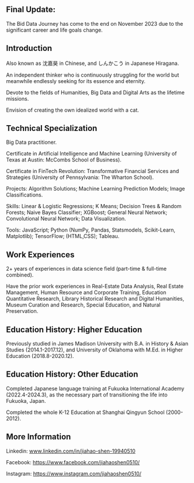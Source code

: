 ## Final Update:
The Bid Data Journey has come to the end on November 2023 due to the significant career and life goals change. 

## Introduction

Also known as 沈嘉昊 in Chinese, and しんかこう in Japanese Hiragana. 

An independent thinker who is continuously struggling for the world but meanwhile endlessly seeking for its essence and eternity. 

Devote to the fields of Humanities, Big Data and Digital Arts as the lifetime missions. 

Envision of creating the own idealized world with a cat. 

## Technical Specialization

Big Data practitioner. 

Certificate in Artificial Intelligence and Machine Learning (University of Texas at Austin: McCombs School of Business).

Certificate in FinTech Revolution: Transformative Financial Services and Strategies (University of Pennsylvania: The Wharton School).

Projects: Algorithm Solutions; Machine Learning Prediction Models; Image Classifications.

Skills: Linear & Logistic Regressions; K Means; Decision Trees & Random Forests; Naive Bayes Classifier; XGBoost; General Neural Network; Convolutional Neural Network; Data Visualization.

Tools: JavaScript; Python (NumPy, Pandas, Statsmodels, Scikit-Learn, Matplotlib); TensorFlow; (HTML,CSS); Tableau.

## Work Experiences
2+ years of experiences in data science field (part-time & full-time combined).

Have the prior work experiences in Real-Estate Data Analysis, Real Estate Management, Human Resource and Corporate Training, Education Quantitative Research, Library Historical Research and Digital Humanities, Museum Curation and Research, Special Education, and Natural Preservation.

## Education History:  Higher Education

Previously studied in James Madison University with B.A. in History & Asian Studies (2014.1-2017.12), and University of Oklahoma with M.Ed. in Higher Education (2018.8-2020.12).

## Education History: Other Education
Completed Japanese language training at Fukuoka International Academy (2022.4-2024.3), as the necessary part of transitioning the life into Fukuoka, Japan. 

Completed the whole K-12 Education at Shanghai Qingyun School (2000-2012).


## More Information

Linkedin: www.linkedin.com/in/jiahao-shen-19940510

Facebook: https://www.facebook.com/jiahaoshen0510/

Instagram: https://www.instagram.com/jiahaoshen0510/
